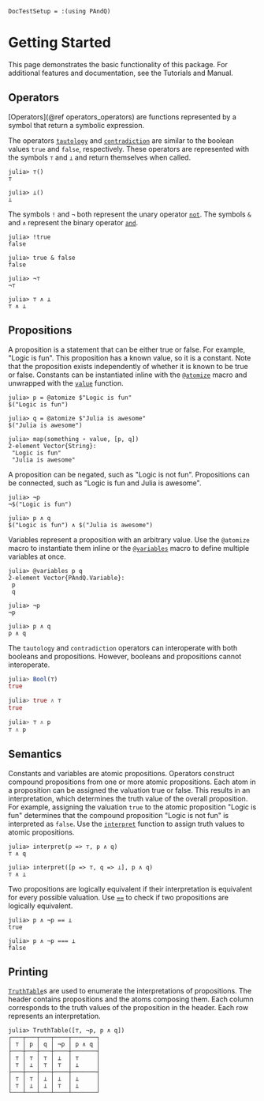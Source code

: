 
```@meta
DocTestSetup = :(using PAndQ)
```

# Getting Started

This page demonstrates the basic functionality of this package. For additional features and documentation, see the Tutorials and Manual.

## Operators

[Operators](@ref operators_operators) are functions represented by a symbol that return a symbolic expression.

The operators [`tautology`](@ref) and [`contradiction`](@ref) are similar to the boolean values `true` and `false`, respectively. These operators are represented with the symbols `⊤` and `⊥` and return themselves when called.

```jldoctest
julia> ⊤()
⊤

julia> ⊥()
⊥
```

The symbols `!` and `¬` both represent the unary operator [`not`](@ref). The symbols `&` and `∧` represent the binary operator [`and`](@ref).

```jldoctest
julia> !true
false

julia> true & false
false

julia> ¬⊤
¬⊤

julia> ⊤ ∧ ⊥
⊤ ∧ ⊥
```

## Propositions

A proposition is a statement that can be either true or false. For example, "Logic is fun". This proposition has a known value, so it is a constant. Note that the proposition exists independently of whether it is known to be true or false. Constants can be instantiated inline with the [`@atomize`](@ref) macro and unwrapped with the [`value`](@ref) function.

```jldoctest 1
julia> p = @atomize $"Logic is fun"
$("Logic is fun")

julia> q = @atomize $"Julia is awesome"
$("Julia is awesome")

julia> map(something ∘ value, [p, q])
2-element Vector{String}:
 "Logic is fun"
 "Julia is awesome"
```

A proposition can be negated, such as "Logic is not fun". Propositions can be connected, such as "Logic is fun and Julia is awesome".

```jldoctest 1
julia> ¬p
¬$("Logic is fun")

julia> p ∧ q
$("Logic is fun") ∧ $("Julia is awesome")
```

Variables represent a proposition with an arbitrary value. Use the `@atomize` macro to instantiate them inline or the [`@variables`](@ref) macro to define multiple variables at once.

```jldoctest 1
julia> @variables p q
2-element Vector{PAndQ.Variable}:
 p
 q

julia> ¬p
¬p

julia> p ∧ q
p ∧ q
```

The `tautology` and `contradiction` operators can interoperate with both booleans and propositions. However, booleans and propositions cannot interoperate.

```julia
julia> Bool(⊤)
true

julia> true ∧ ⊤
true

julia> ⊤ ∧ p
⊤ ∧ p
```

## Semantics

Constants and variables are atomic propositions. Operators construct compound propositions from one or more atomic propositions. Each atom in a proposition can be assigned the valuation true or false. This results in an interpretation, which determines the truth value of the overall proposition. For example, assigning the valuation `true` to the atomic proposition "Logic is fun" determines that the compound proposition "Logic is not fun" is interpreted as `false`. Use the [`interpret`](@ref) function to assign truth values to atomic propositions.

```jldoctest 1
julia> interpret(p => ⊤, p ∧ q)
⊤ ∧ q

julia> interpret([p => ⊤, q => ⊥], p ∧ q)
⊤ ∧ ⊥
```

Two propositions are logically equivalent if their interpretation is equivalent for every possible valuation. Use [`==`](@ref) to check if two propositions are logically equivalent.

```jldoctest 1
julia> p ∧ ¬p == ⊥
true

julia> p ∧ ¬p === ⊥
false
```

## Printing

[`TruthTable`](@ref)s are used to enumerate the interpretations of propositions. The header contains propositions and the atoms composing them. Each column corresponds to the truth values of the proposition in the header. Each row represents an interpretation.

```jldoctest 1
julia> TruthTable([⊤, ¬p, p ∧ q])
┌───┬───┬───┬────┬───────┐
│ ⊤ │ p │ q │ ¬p │ p ∧ q │
├───┼───┼───┼────┼───────┤
│ ⊤ │ ⊤ │ ⊤ │ ⊥  │ ⊤     │
│ ⊤ │ ⊥ │ ⊤ │ ⊤  │ ⊥     │
├───┼───┼───┼────┼───────┤
│ ⊤ │ ⊤ │ ⊥ │ ⊥  │ ⊥     │
│ ⊤ │ ⊥ │ ⊥ │ ⊤  │ ⊥     │
└───┴───┴───┴────┴───────┘
```
